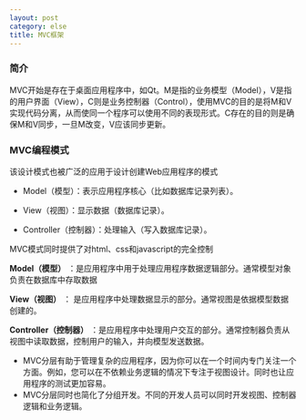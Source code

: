 ```yaml
---
layout: post
category: else
title: MVC框架
---
```

### 简介
MVC开始是存在于桌面应用程序中，如Qt。M是指的业务模型（Model），V是指的用户界面（View），C则是业务控制器（Control），使用MVC的目的是将M和V实现代码分离，从而使同一个程序可以使用不同的表现形式。C存在的目的则是确保M和V同步，一旦M改变，V应该同步更新。

### MVC编程模式
该设计模式也被广泛的应用于设计创建Web应用程序的模式

* Model（模型）：表示应用程序核心（比如数据库记录列表）。

* View（视图）：显示数据（数据库记录）。

* Controller（控制器）：处理输入（写入数据库记录）。

MVC模式同时提供了对html、css和javascript的完全控制

**Model（模型）** ：是应用程序中用于处理应用程序数据逻辑部分。通常模型对象负责在数据库中存取数据

**View（视图）** ： 是应用程序中处理数据显示的部分。通常视图是依据模型数据创建的。

**Controller（控制器）** ：是应用程序中处理用户交互的部分。通常控制器负责从视图中读取数据，控制用户的输入，并向模型发送数据。

* MVC分层有助于管理复杂的应用程序，因为你可以在一个时间内专门关注一个方面。例如，您可以在不依赖业务逻辑的情况下专注于视图设计。同时也让应用程序的测试更加容易。
* MVC分层同时也简化了分组开发。不同的开发人员可以同时开发视图、控制器逻辑和业务逻辑。
